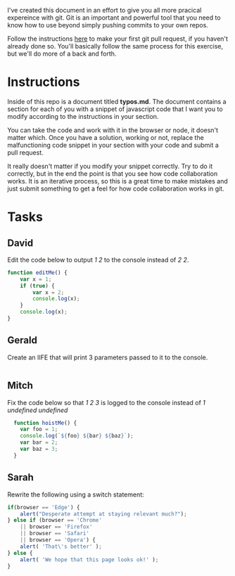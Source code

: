 I've created this document in an effort to give you all more pracical expereince with git. Git is an important and powerful tool that you need to know how to use beyond simply pushing commits to your own repos.


Follow the instructions [here](https://github.com/firstcontributions/first-contributions) to make your first git pull request, if you haven't already done so. You'll basically follow the same process for this exercise, but we'll do more of a back and forth.

# Instructions
Inside of this repo is a document titled **typos.md**. The document contains a section for each of you with a snippet of javascript code that I want you to modify according to the instructions in your section. 

You can take the code and work with it in the browser or node, it doesn't matter which. Once you have a solution, working or not, replace the malfunctioning code snippet in your section with your code and submit a pull request.

It really doesn't matter if you modify your snippet correctly. Try to do it correctly, but in the end the point is that you see how code collaboration works. It is an iterative process, so this is a great time to make mistakes and just submit something to get a feel for how code collaboration works in git.


# Tasks
## David
Edit the code below to output *1 2* to the console instead of *2 2*.

```javascript
function editMe() {
    var x = 1;
    if (true) {
        var x = 2;
        console.log(x);
    }
    console.log(x);
}
```

## Gerald
Create an IIFE that will print 3 parameters passed to it to the console.
```javascript

```

## Mitch
Fix the code below so that *1 2 3* is logged to the console instead of *1 undefined undefined*

```javascript
  function hoistMe() {
    var foo = 1;
    console.log(`${foo} ${bar} ${baz}`);
    var bar = 2;
    var baz = 3;
  }
```

## Sarah
Rewrite the following using a switch statement:

```javascript
if(browser == 'Edge') {
    alert("Desperate attempt at staying relevant much?");
} else if (browser == 'Chrome'
    || browser == 'Firefox'
    || browser == 'Safari'
    || browser == 'Opera') {
    alert( 'That\'s better' );
} else {
    alert( 'We hope that this page looks ok!' );
}
```
